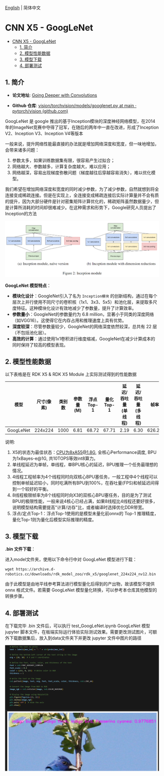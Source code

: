 [English](./README.md) | 简体中文

# CNN X5 - GoogLeNet

- [CNN X5 - GoogLeNet](#cnn-x5---googlenet)
  - [1. 简介](#1-简介)
  - [2. 模型性能数据](#2-模型性能数据)
  - [3. 模型下载](#3-模型下载)
  - [4. 部署测试](#4-部署测试)

## 1. 简介

- **论文地址**: [Going Deeper with Convolutions](https://arxiv.org/abs/1409.4842)

- **Github 仓库**: [vision/torchvision/models/googlenet.py at main · pytorch/vision (github.com)](https://github.com/pytorch/vision/blob/main/torchvision/models/googlenet.py)

GoogLeNet 是 google 推出的基于Inception模块的深度神经网络模型，在2014年的ImageNet竞赛中夺得了冠军，在随后的两年中一直在改进，形成了Inception V2、Inception V3、Inception V4等版本

一般来说，提升网络性能最直接的办法就是增加网络深度和宽度，但一味地增加，会带来诸多问题：
1. 参数太多，如果训练数据集有限，很容易产生过拟合；
2. 网络越大、参数越多，计算复杂度越大，难以应用；
3. 网络越深，容易出现梯度弥散问题（梯度越往后穿越容易消失），难以优化模型。

我们希望在增加网络深度和宽度的同时减少参数，为了减少参数，自然就想到将全连接变成稀疏连接。但是在实现上，全连接变成稀疏连接后实际计算量并不会有质的提升，因为大部分硬件是针对密集矩阵计算优化的，稀疏矩阵虽然数据量少，但是计算所消耗的时间却很难减少。在这种需求和形势下，Google研究人员提出了Inception的方法

![](./data/GoogLeNet_architecture.png)

**GoogLeNet 模型特点**：

- **模块化设计**：GoogleNet引入了名为 `Inception模块` 的创新结构，通过在每个层次上并行使用不同尺寸的卷积核（1x1、3x3、5x5）和池化层，来提取多尺度特征。这种模块化设计有效地减少了参数量，提升了计算效率。
- **参数量小**：GoogleNet的参数量约为 6.8 million，显著小于同类的深度网络（如VGG16）。这使得它在内存占用和推理速度上具有优势。
- **深度较深**：尽管参数量较少，GoogleNet的网络深度依然较深，总共有 22 层（不包括池化层）。
- **高效的计算**：通过使用1x1卷积进行维度缩减，GoogleNet在减少计算成本的同时保持了较高的模型表现。


## 2. 模型性能数据

以下表格是在 RDK X5 & RDK X5 Module 上实际测试得到的性能数据


| 模型          | 尺寸(像素)  | 类别数  | 参数量(M) | 浮点Top-1  | 量化Top-1  | 延迟/吞吐量(单线程) | 延迟/吞吐量(多线程) | 帧率     |
| ----------- | ------- | ---- | ------ | ----- | ----- | ----------- | ----------- | ------ |
| GoogLeNet                  | 224x224     | 1000     | 6.81      | 68.72     | 67.71     | 2.19        | 6.30        | 626.27      |


说明: 
1. X5的状态为最佳状态：CPU为8xA55@1.8G, 全核心Performance调度, BPU为1xBayes-e@1G, 共10TOPS等效int8算力。
2. 单线程延迟为单帧，单线程，单BPU核心的延迟，BPU推理一个任务最理想的情况。
3. 4线程工程帧率为4个线程同时向双核心BPU塞任务，一般工程中4个线程可以控制单帧延迟较小，同时吃满所有BPU到100%，在吞吐量(FPS)和帧延迟间得到一个较好的平衡。
4. 8线程极限帧率为8个线程同时向X3的双核心BPU塞任务，目的是为了测试BPU的极限性能，一般来说4核心已经占满，如果8线程比4线程还要好很多，说明模型结构需要提高"计算/访存"比，或者编译时选择优化DDR带宽。
5. 浮点/定点Top-1：浮点Top-1使用的是模型未量化前onnx的 Top-1 推理精度，量化Top-1则为量化后模型实际推理的精度。

## 3. 模型下载

**.bin 文件下载**：

进入model文件夹，使用以下命令行中对 GoogLeNet 模型进行下载：

```shell
wget https://archive.d-robotics.cc/downloads/rdk_model_zoo/rdk_x5/googlenet_224x224_nv12.bin
```

由于此模型是由地平线参考算法进行模型量化后得到的产出物，故该模型不提供 onnx 格式文件。若需要 GoogLeNet 模型量化转换，可以参考本仓库其他模型的转换步骤。

## 4. 部署测试

在下载完毕 .bin 文件后，可以执行 test_GoogLeNet.ipynb GoogLeNet 模型 jupyter 脚本文件，在板端实际运行体验实际测试效果。需要更改测试图片，可额外下载数据集后，放入到data文件夹下并更改 jupyter 文件中图片的路径

![](./data/inference.png)

